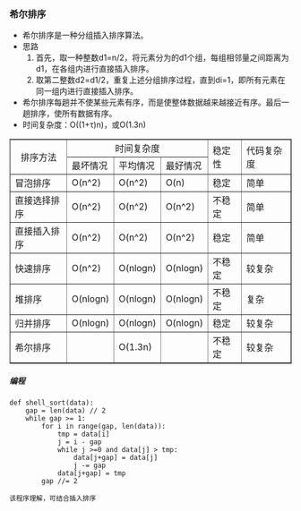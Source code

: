 ### 希尔排序 ###
- 希尔排序是一种分组插入排序算法。
- 思路
	1. 首先，取一种整数d1=n/2，将元素分为的d1个组，每组相邻量之间距离为d1，在各组内进行直接插入排序。
	2. 取第二整数d2=d1/2，重复上述分组排序过程，直到di=1，即所有元素在同一组内进行直接插入排序。
- 希尔排序每趟并不使某些元素有序，而是使整体数据越来越接近有序。最后一趟排序，使所有数据有序。
- 时间复杂度：O((1+τ)n)，或O(1.3n)



<table border="1">
	<tr>
		<td rowspan="2" align="center">排序方法</td>
		<td colspan="3" align="center">时间复杂度</td>
		<td rowspan="2">稳定性</td>
		<td rowspan="2">代码复杂度</td>
	</tr>
	<tr>
		<td>最坏情况</td>
		<td>平均情况</td>
		<td>最好情况</td>
	</tr>
	<tr>
		<td>冒泡排序</td>
		<td>O(n^2)</td>
		<td>O(n^2)</td>
		<td>O(n)</td>
		<td>稳定</td>
		<td>简单</td>
	</tr>
	<tr>
		<td>直接选择排序</td>
		<td>O(n^2)</td>
		<td>O(n^2)</td>
		<td>O(n^2)</td>
		<td>不稳定</td>
		<td>简单</td>
	</tr>
	<tr>
		<td>直接插入排序</td>
		<td>O(n^2)</td>
		<td>O(n^2)</td>
		<td>O(n^2)</td>
		<td>稳定</td>
		<td>简单</td>
	</tr>
	<tr>
		<td>快速排序</td>
		<td>O(n^2)</td>
		<td>O(nlogn)</td>
		<td>O(nlogn)</td>
		<td>不稳定</td>
		<td>较复杂</td>
	</tr>
	<tr>
		<td>堆排序</td>
		<td>O(nlogn)</td>
		<td>O(nlogn)</td>
		<td>O(nlogn)</td>
		<td>不稳定</td>
		<td>复杂</td>
	</tr>
	<tr>
		<td>归并排序</td>
		<td>O(nlogn)</td>
		<td>O(nlogn)</td>
		<td>O(nlogn)</td>
		<td>稳定</td>
		<td>较复杂</td>
	</tr>
	<tr>
		<td>希尔排序</td>
		<td></td>
		<td>O(1.3n)</td>
		<td></td>
		<td>不稳定</td>
		<td>较复杂</td>
	</tr>
</table>



##### 编程 #####
	def shell_sort(data):
		gap = len(data) // 2
		while gap >= 1:
			for i in range(gap, len(data)):
				tmp = data[i]
				j = i - gap
				while j >=0 and data[j] > tmp:
					data[j+gap] = data[j]
					j -= gap
				data[j+gap] = tmp
			gap //= 2

	该程序理解，可结合插入排序